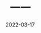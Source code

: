 ---
layout: movie-review
title: 一一
description: >
category: 电影
img: assets/img/movie/2022/一一.webp
star: 4
date: 2022-03-17
---